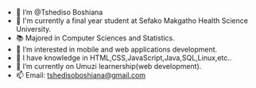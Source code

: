 - 👋 I’m @Tshediso Boshiana
- 🏫 I'm currently a final year student at Sefako Makgatho Health Science University.
- 📚 Majored in Computer Sciences and Statistics.
- 👀 I’m interested in mobile and web applications development.
- 📖 I have knowledge in HTML,CSS,JavaScript,Java,SQL,Linux,etc..
- 🌱 I’m currently on Umuzi learnership(web development).
- 📫 Email: tshedisoboshiana@gmail.com

<!---
TshedisoB/TshedisoB is a ✨ special ✨ repository because its `README.md` (this file) appears on your GitHub profile.
You can click the Preview link to take a look at your changes.
--->
